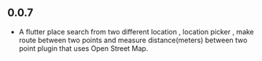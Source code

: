 ## 0.0.7

* A flutter place search from two different location ,  location picker , make route between two points and measure distance(meters) between two point plugin that uses Open Street Map.
